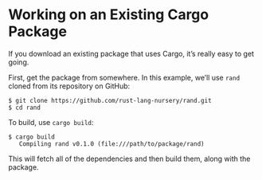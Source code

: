 # Working on an Existing Cargo Package

If you download an existing package that uses Cargo, it’s really easy
to get going.

First, get the package from somewhere. In this example, we’ll use `rand`
cloned from its repository on GitHub:

```console
$ git clone https://github.com/rust-lang-nursery/rand.git
$ cd rand
```

To build, use `cargo build`:

```console
$ cargo build
   Compiling rand v0.1.0 (file:///path/to/package/rand)
```

This will fetch all of the dependencies and then build them, along with the
package.
